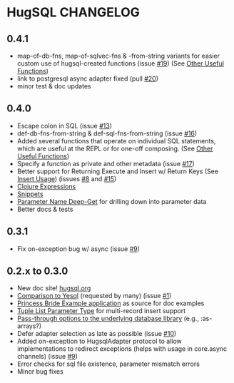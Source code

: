 # HugSQL CHANGELOG

## 0.4.1

 - map-of-db-fns, map-of-sqlvec-fns & -from-string variants for easier
   custom use of hugsql-created functions (issue
   [#19](https://github.com/layerware/hugsql/issues/19)) (See
   [Other Useful Functions](http://www.hugsql.org/#using-other-fns))
 - link to postgresql async adapter fixed (pull
   [#20](https://github.com/layerware/hugsql/pull/20))
 - minor test & doc updates


## 0.4.0

 - Escape colon in SQL (issue
   [#13](https://github.com/layerware/hugsql/issues/13))
 - def-db-fns-from-string & def-sql-fns-from-string (issue
   [#16](https://github.com/layerware/hugsql/issues/16))
 - Added several functions that operate on individual SQL statements,
   which are useful at the REPL or for one-off composing.  (See
   [Other Useful Functions](http://www.hugsql.org/#using-other-fns))
 - Specify a function as private and other metadata (issue
   [#17](https://github.com/layerware/hugsql/issues/17))
 - Better support for Returning Execute and Insert w/ Return Keys (See
   [Insert Usage](http://www.hugsql.org/#using-insert)) (issues
   [#8](https://github.com/layerware/hugsql/issues/8) and
   [#15](https://github.com/layerware/hugsql/issues/15))
 - [Clojure Expressions](http://www.hugsql.org/#using-expressions)
 - [Snippets](http://www.hugsql.org/#using-snippets)
 - [Parameter Name Deep-Get](http://www.hugsql.org/#deep-get-param-name)
   for drilling down into parameter data
 - Better docs & tests
 
 
## 0.3.1

 - Fix on-exception bug w/ async (issue [#9](https://github.com/layerware/hugsql/issues/9))


## 0.2.x to 0.3.0

 - New doc site! [hugsql.org](http://www.hugsql.org)
 - [Comparison to Yesql](http://www.hugsql.org/#faq-yesql) (requested
   by many) (issue [#1](https://github.com/layerware/hugsql/issues/1))
 - [Princess Bride Example application](https://github.com/layerware/hugsql/tree/master/examples/princess-bride)
   as source for doc examples
 - [Tuple List Parameter Type](http://www.hugsql.org/#param-tuple-list) for multi-record insert support
 - [Pass-through options to the underlying database library](http://www.hugsql.org/#using-advanced) (e.g., :as-arrays?)
 - Defer adapter selection as late as possible (issue
   [#10](https://github.com/layerware/hugsql/issues/10))
 - Added on-exception to HugsqlAdapter protocol to allow
   implementations to redirect exceptions (helps with usage in
   core.async channels) (issue [#9](https://github.com/layerware/hugsql/issues/9))
 - Error checks for sql file existence, parameter mismatch errors
 - Minor bug fixes
